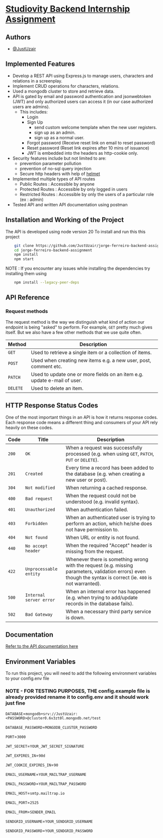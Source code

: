 # [Studiovity Backend Internship Assignment](https://studiovity.notion.site/Backend-Engineer-Assignment-52ce701ca7e240eb841e1f2a84abbf8d)

## Authors

- [@JustUzair](https://www.github.com/JustUzair)

## Implemented Features

- Develop a REST API using Express.js to manage users, characters and relations in a screenplay.
- Implement CRUD operations for characters, relations.
- Used a mongodb cluster to store and retrieve data.
- API is gated by email and password authentication and jsonwebtoken (JWT) and only authorized users can access it (in our case authorized users are admins).
  - This includes:
    - Login
    - Sign Up
      - send custom welcome template when the new user registers.
      - sign up as an admin.
      - sign up as a normal user.
    - Forgot password (Receive reset link on email to reset password)
    - Reset password (Reset link expires after 10 mins of issuance)
    - JWT is embedded into the headers as http-cookie only.
- Security features include but not limited to are:
  - prevention parameter pollution
  - prevention of no-sql query injection
  - Secure http headers with help of [helmet](https://github.com/helmetjs/helmet)
- Implemented multiple types of API routes
  - Public Routes : Accessible by anyone
  - Protected Routes : Accessible by only logged in users
  - Restricted Routes : Accessible by only the users of a particular role (ex : admin)
- Tested API and written API documentation using postman

## Installation and Working of the Project

The API is developed using node version 20
To install and run this this project

```bash
    git clone https://github.com/JustUzair/jorge-ferreiro-backend-assignment.git
    cd jorge-ferreiro-backend-assignment
    npm install
    npm start
```

NOTE : If you encounter any issues while installing the dependencies try installing them using

```bash
    npm install --legacy-peer-deps
```

## API Reference

### Request methods

The request method is the way we distinguish what kind of action our endpoint is being "asked" to perform. For example, `GET` pretty much gives itself. But we also have a few other methods that we use quite often.

| Method   | Description                                                              |
| -------- | ------------------------------------------------------------------------ |
| `GET`    | Used to retrieve a single item or a collection of items.                 |
| `POST`   | Used when creating new items e.g. a new user, post, comment etc.         |
| `PATCH`  | Used to update one or more fields on an item e.g. update e-mail of user. |
| `DELETE` | Used to delete an item.                                                  |

## HTTP Response Status Codes

One of the most important things in an API is how it returns response codes. Each response code means a different thing and consumers of your API rely heavily on these codes.

| Code  | Title                   | Description                                                                                                                                                     |
| ----- | ----------------------- | --------------------------------------------------------------------------------------------------------------------------------------------------------------- |
| `200` | `OK`                    | When a request was successfully processed (e.g. when using `GET`, `PATCH`, `PUT` or `DELETE`).                                                                  |
| `201` | `Created`               | Every time a record has been added to the database (e.g. when creating a new user or post).                                                                     |
| `304` | `Not modified`          | When returning a cached response.                                                                                                                               |
| `400` | `Bad request`           | When the request could not be understood (e.g. invalid syntax).                                                                                                 |
| `401` | `Unauthorized`          | When authentication failed.                                                                                                                                     |
| `403` | `Forbidden`             | When an authenticated user is trying to perform an action, which he/she does not have permission to.                                                            |
| `404` | `Not found`             | When URL or entity is not found.                                                                                                                                |
| `440` | `No accept header`      | When the required "Accept" header is missing from the request.                                                                                                  |
| `422` | `Unprocessable entity`  | Whenever there is something wrong with the request (e.g. missing parameters, validation errors) even though the syntax is correct (ie. `400` is not warranted). |
| `500` | `Internal server error` | When an internal error has happened (e.g. when trying to add/update records in the database fails).                                                             |
| `502` | `Bad Gateway`           | When a necessary third party service is down.                                                                                                                   |

## Documentation

[Refer to the API documentation here](https://documenter.getpostman.com/view/20867739/2s9Y5SXRiA)

## Environment Variables

To run this project, you will need to add the following environment variables to your config.env file

### NOTE - FOR TESTING PURPOSES, THE config.example file is already provided rename it to config.env and it should work just fine

`DATABASE`=`mongodb+srv://JustUzair:<PASSWORD>@cluster0.6v3zt0l.mongodb.net/test`

`DATABASE_PASSWORD`=`MONGODB_CLUSTER_PASSWORD`

`PORT`=`3000`

`JWT_SECRET`=`YOUR_JWT_SECRET_SIGNATURE`

`JWT_EXPIRES_IN`=`90d`

`JWT_COOKIE_EXPIRES_IN`=`90`

`EMAIL_USERNAME`=`YOUR_MAILTRAP_USERNAME`

`EMAIL_PASSWORD`=`YOUR_MAILTRAP_PASSWORD`

`EMAIL_HOST`=`smtp.mailtrap.io`

`EMAIL_PORT`=`2525`

`EMAIL_FROM`=`SENDER_EMAIL`

`SENDGRID_USERNAME`=`YOUR_SENDGRID_USERNAME`

`SENDGRID_PASSWORD`=`YOUR_SENDGRID_PASSWORD`
